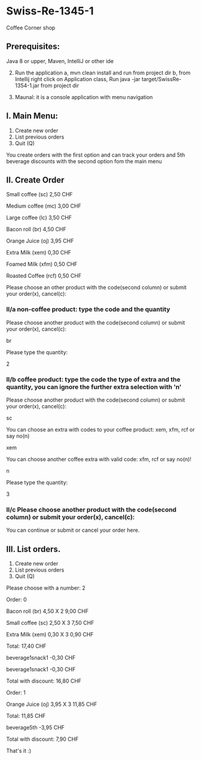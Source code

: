 # Swiss-Re-1345-1
Coffee Corner shop

## Prerequisites:
Java 8 or upper, Maven, IntelliJ or other ide

2. Run the application
a, mvn clean install and run from project dir
b, from Intellij right click on Application class, Run java -jar target/SwissRe-1354-1.jar from project dir

3. Maunal: it is a console application with menu navigation

## I. Main Menu:
1. Create new order
2. List previous orders
3. Quit (Q)

You create orders with the first option and can track your orders and 5th beverage discounts with the second option fom the main menu

## II. Create Order
Small coffee    (sc)    2,50  CHF

Medium coffee   (mc)    3,00  CHF

Large coffee    (lc)    3,50  CHF

Bacon roll      (br)    4,50  CHF

Orange Juice    (oj)    3,95  CHF

Extra Milk      (xem)   0,30  CHF

Foamed Milk     (xfm)   0,50  CHF

Roasted Coffee  (rcf)   0,50  CHF


Please choose an other product with the code(second column) or submit your order(x), cancel(c): 


### II/a non-coffee product: type the code and the quantity
Please choose another product with the code(second column) or submit your order(x), cancel(c):

br

Please type the quantity:

2


### II/b coffee product: type the code the type of extra and the quantity, you can ignore the further extra selection with 'n' 

Please choose another product with the code(second column) or submit your order(x), cancel(c):

sc

You can choose an extra with codes to your coffee product: xem, xfm, rcf or say no(n)

xem

You can choose another coffee extra with valid code: xfm, rcf or say no(n)!

n

Please type the quantity: 

3


### II/c Please choose another product with the code(second column) or submit your order(x), cancel(c): 

You can continue or submit or cancel your order here.

## III. List orders.

1. Create new order
2. List previous orders
3. Quit (Q)

Please choose with a number: 
2

Order: 0

Bacon roll      (br)    4,50 X 2  9,00 CHF

Small coffee    (sc)    2,50 X 3  7,50 CHF

Extra Milk      (xem)   0,30 X 3  0,90 CHF


Total:                           17,40 CHF 

beverage1snack1                  -0,30 CHF

beverage1snack1                  -0,30 CHF

Total with discount:             16,80 CHF 

Order: 1

Orange Juice    (oj)    3,95 X 3  11,85 CHF

Total:                            11,85 CHF 

beverage5th                       -3,95 CHF

Total with discount:               7,90 CHF 

That's it :)

